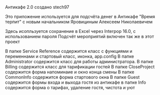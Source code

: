 ﻿Антикафе 2.0 создано stech97

Это приложение используется для подсчёта денег в Антикафе "Время терпит" с новым начальником Яровициным Алексеем Николаевичем

Здесь исопльзуется сохранение в Excel через Interpop 16.0, с использованием пароля
Подсчёт мероприятий включен так же в этот проект

В папке Service Reference содержится класс с функциями и переменнами и стартовый класс, иконка,  app.config
В папке Administrator содержится класс для работы администратора.
В папке Billing содержится класс для тарификации гостей
В папке CloseProject содержится форма напоминаие и окно конца смены
В папке CommonInfo содержится форма стартового окна
В папке Guest содержится формы входа и выхода гостя из антикафе
в папке Info содержится форма о тарифах, удаление гостя, чистота и уют
